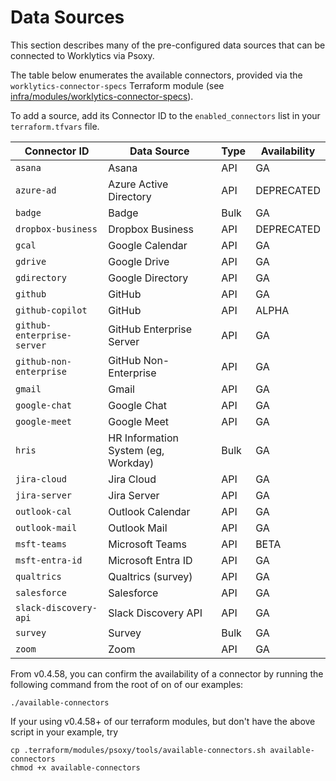 # Data Sources

This section describes many of the pre-configured data sources that can be connected to Worklytics
via Psoxy.

The table below enumerates the available connectors, provided via the `worklytics-connector-specs`
Terraform module (see [infra/modules/worklytics-connector-specs](infra/modules/worklytics-connector-specs)).

To add a source, add its Connector ID to the `enabled_connectors` list in your `terraform.tfvars`
file.

| Connector ID               | Data Source                          | Type | Availability  |
|----------------------------|--------------------------------------|------|---------------|
| `asana`                    | Asana                                | API  | GA            |
| `azure-ad`                 | Azure Active Directory               | API  | DEPRECATED    |
| `badge`                    | Badge                                | Bulk | GA            |
| `dropbox-business`         | Dropbox Business                     | API  | DEPRECATED    |
| `gcal`                     | Google Calendar                      | API  | GA            |
| `gdrive`                   | Google Drive                         | API  | GA            |
| `gdirectory`               | Google Directory                     | API  | GA            |
| `github`                   | GitHub                               | API  | GA            |
| `github-copilot`           | GitHub                               | API  | ALPHA         |
| `github-enterprise-server` | GitHub Enterprise Server             | API  | GA            |
| `github-non-enterprise`    | GitHub Non-Enterprise                | API  | GA            |
| `gmail`                    | Gmail                                | API  | GA            |
| `google-chat`              | Google Chat                          | API  | GA            |
| `google-meet`              | Google Meet                          | API  | GA            |
| `hris`                     | HR Information System (eg, Workday)  | Bulk | GA            |
| `jira-cloud`               | Jira Cloud                           | API  | GA            |
| `jira-server`              | Jira Server                          | API  | GA            |
| `outlook-cal`              | Outlook Calendar                     | API  | GA            |
| `outlook-mail`             | Outlook Mail                         | API  | GA            |
| `msft-teams`               | Microsoft Teams                      | API  | BETA          |
| `msft-entra-id`            | Microsoft Entra ID                   | API  | GA            |
| `qualtrics`                | Qualtrics (survey)                   | API  | GA            |
| `salesforce`               | Salesforce                           | API  | GA            |
| `slack-discovery-api`      | Slack Discovery API                  | API  | GA            |
| `survey`                   | Survey                               | Bulk | GA            |
| `zoom`                     | Zoom                                 | API  | GA            |

From v0.4.58, you can confirm the availability of a connector by running the following command from
the root of on of our examples:

```shell
./available-connectors
```

If your using v0.4.58+ of our terraform modules, but don't have the above script in your example, try
```shell
cp .terraform/modules/psoxy/tools/available-connectors.sh available-connectors
chmod +x available-connectors
```